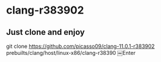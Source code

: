 # clang-r383902

## Just clone and enjoy
git clone https://github.com/picasso09/clang-11.0.1-r383902 prebuilts/clang/host/linux-x86/clang-r38390
￼Enter
